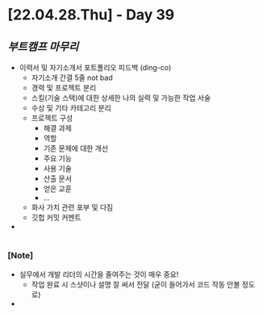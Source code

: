 # [22.04.28.Thu] - Day 39

## _부트캠프 마무리_

- 이력서 및 자기소개서 포트폴리오 피드백 (ding-co)
  - 자기소개 간결 5줄 not bad
  - 경력 및 프로젝트 분리
  - 스킬(기술 스택)에 대한 상세한 나의 실력 및 가능한 작업 서술
  - 수상 및 기타 카테고리 분리
  - 프로젝트 구성
    - 해결 과제
    - 역할
    - 기존 문제에 대한 개선
    - 주요 기능
    - 사용 기술
    - 산출 문서
    - 얻은 교훈
    - ...
  - 화사 가치 관련 포부 및 다짐
  - 깃헙 커밋 커멘트
-

#

### [Note]

- 실무에서 개발 리더의 시간을 줄여주는 것이 매우 중요!
  - 작업 완료 시 스샷이나 설명 잘 써서 전달 (굳이 들어가서 코드 작동 안볼 정도로)
-

#
